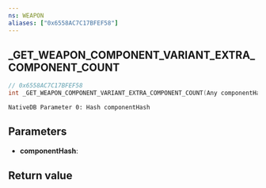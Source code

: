```yaml
---
ns: WEAPON
aliases: ["0x6558AC7C17BFEF58"]
---
```

## _GET_WEAPON_COMPONENT_VARIANT_EXTRA_COMPONENT_COUNT

```c
// 0x6558AC7C17BFEF58
int _GET_WEAPON_COMPONENT_VARIANT_EXTRA_COMPONENT_COUNT(Any componentHash);
```

```
NativeDB Parameter 0: Hash componentHash
```

## Parameters
* **componentHash**: 

## Return value

